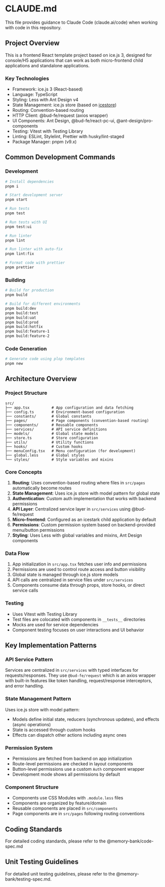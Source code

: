 # CLAUDE.md

This file provides guidance to Claude Code (claude.ai/code) when working with code in this repository.

## Project Overview

This is a frontend React template project based on ice.js 3, designed for console/H5 applications that can work as both micro-frontend child applications and standalone applications.

### Key Technologies

- Framework: ice.js 3 (React-based)
- Language: TypeScript
- Styling: Less with Ant Design v4
- State Management: ice.js store (based on [icestore](https://github.com/ice-lab/icestore))
- Routing: Convention-based routing
- HTTP Client: @bud-fe/request (axios wrapper)
- UI Components: Ant Design, @bud-fe/react-pc-ui, @ant-design/pro-components
- Testing: Vitest with Testing Library
- Linting: ESLint, Stylelint, Prettier with husky/lint-staged
- Package Manager: pnpm (v9.x)

## Common Development Commands

### Development

```bash
# Install dependencies
pnpm i

# Start development server
pnpm start

# Run tests
pnpm test

# Run tests with UI
pnpm test:ui

# Run linter
pnpm lint

# Run linter with auto-fix
pnpm lint:fix

# Format code with prettier
pnpm prettier
```

### Building

```bash
# Build for production
pnpm build

# Build for different environments
pnpm build:dev
pnpm build:test
pnpm build:uat
pnpm build:prod
pnpm build:hotfix
pnpm build:feature-1
pnpm build:feature-2
```

### Code Generation

```bash
# Generate code using plop templates
pnpm new
```

## Architecture Overview

### Project Structure

```
src/
├── app.tsx          # App configuration and data fetching
├── config.ts        # Environment-based configuration
├── constants/       # Global constants
├── pages/           # Page components (convention-based routing)
├── components/      # Reusable components
├── services/        # API service definitions
├── models/          # Global state models
├── store.ts         # Store configuration
├── utils/           # Utility functions
├── hooks/           # Custom hooks
├── menuConfig.tsx   # Menu configuration (for development)
├── global.less      # Global styles
└── styles/          # Style variables and mixins
```

### Core Concepts

1. **Routing**: Uses convention-based routing where files in `src/pages` automatically become routes
2. **State Management**: Uses ice.js store with model pattern for global state
3. **Authentication**: Custom auth implementation that works with backend permissions
4. **API Layer**: Centralized service layer in `src/services` using @bud-fe/request
5. **Micro-frontend**: Configured as an icestark child application by default
6. **Permissions**: Custom permission system based on backend-provided menu/button permissions
7. **Styling**: Uses Less with global variables and mixins, Ant Design components

### Data Flow

1. App initialization in `src/app.tsx` fetches user info and permissions
2. Permissions are used to control route access and button visibility
3. Global state is managed through ice.js store models
4. API calls are centralized in service files under `src/services`
5. Components consume data through props, store hooks, or direct service calls

### Testing

- Uses Vitest with Testing Library
- Test files are colocated with components in `__tests__` directories
- Mocks are used for service dependencies
- Component testing focuses on user interactions and UI behavior

## Key Implementation Patterns

### API Service Pattern

Services are centralized in `src/services` with typed interfaces for requests/responses. They use `@bud-fe/request` which is an axios wrapper with built-in features like token handling, request/response interceptors, and error handling.

### State Management Pattern

Uses ice.js store with model pattern:

- Models define initial state, reducers (synchronous updates), and effects (async operations)
- State is accessed through custom hooks
- Effects can dispatch other actions including async ones

### Permission System

- Permissions are fetched from backend on app initialization
- Route-level permissions are checked in layout components
- Button-level permissions use a custom `Auth` component wrapper
- Development mode shows all permissions by default

### Component Structure

- Components use CSS Modules with `.module.less` files
- Components are organized by feature/domain
- Reusable components are placed in `src/components`
- Page components are in `src/pages` following routing conventions

## Coding Standards

For detailed coding standards, please refer to the @memory-bank/code-spec.md

## Unit Testing Guidelines

For detailed unit testing guidelines, please refer to the @memory-bank/testing-spec.md.
